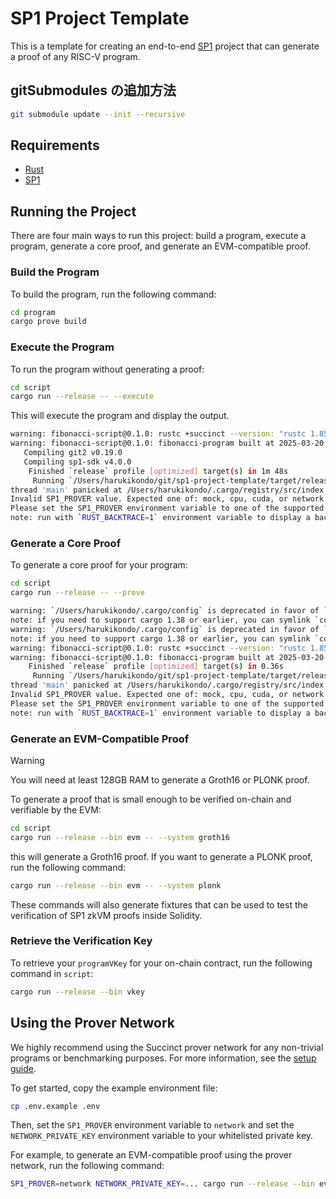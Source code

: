 # SP1 Project Template

This is a template for creating an end-to-end [SP1](https://github.com/succinctlabs/sp1) project
that can generate a proof of any RISC-V program.

## gitSubmodules の追加方法

```bash
git submodule update --init --recursive
```

## Requirements

- [Rust](https://rustup.rs/)
- [SP1](https://docs.succinct.xyz/getting-started/install.html)

## Running the Project

There are four main ways to run this project: build a program, execute a program, generate a core proof, and
generate an EVM-compatible proof.

### Build the Program

To build the program, run the following command:

```sh
cd program
cargo prove build
```

### Execute the Program

To run the program without generating a proof:

```sh
cd script
cargo run --release -- --execute
```

This will execute the program and display the output.

```bash
warning: fibonacci-script@0.1.0: rustc +succinct --version: "rustc 1.85.0-dev\n"
warning: fibonacci-script@0.1.0: fibonacci-program built at 2025-03-20 00:12:21
   Compiling git2 v0.19.0
   Compiling sp1-sdk v4.0.0
    Finished `release` profile [optimized] target(s) in 1m 48s
     Running `/Users/harukikondo/git/sp1-project-template/target/release/fibonacci --execute`
thread 'main' panicked at /Users/harukikondo/.cargo/registry/src/index.crates.io-6f17d22bba15001f/sp1-sdk-4.0.0/src/env/mod.rs:67:18:
Invalid SP1_PROVER value. Expected one of: mock, cpu, cuda, or network. Got: 'local'.
Please set the SP1_PROVER environment variable to one of the supported values.
note: run with `RUST_BACKTRACE=1` environment variable to display a backtrace
```

### Generate a Core Proof

To generate a core proof for your program:

```sh
cd script
cargo run --release -- --prove
```

```bash
warning: `/Users/harukikondo/.cargo/config` is deprecated in favor of `config.toml`
note: if you need to support cargo 1.38 or earlier, you can symlink `config` to `config.toml`
warning: `/Users/harukikondo/.cargo/config` is deprecated in favor of `config.toml`
note: if you need to support cargo 1.38 or earlier, you can symlink `config` to `config.toml`
warning: fibonacci-script@0.1.0: rustc +succinct --version: "rustc 1.85.0-dev\n"
warning: fibonacci-script@0.1.0: fibonacci-program built at 2025-03-20 00:12:21
    Finished `release` profile [optimized] target(s) in 0.36s
     Running `/Users/harukikondo/git/sp1-project-template/target/release/fibonacci --prove`
thread 'main' panicked at /Users/harukikondo/.cargo/registry/src/index.crates.io-6f17d22bba15001f/sp1-sdk-4.0.0/src/env/mod.rs:67:18:
Invalid SP1_PROVER value. Expected one of: mock, cpu, cuda, or network. Got: 'local'.
Please set the SP1_PROVER environment variable to one of the supported values.
note: run with `RUST_BACKTRACE=1` environment variable to display a backtrace
```

### Generate an EVM-Compatible Proof

> [!WARNING]
> You will need at least 128GB RAM to generate a Groth16 or PLONK proof.

To generate a proof that is small enough to be verified on-chain and verifiable by the EVM:

```sh
cd script
cargo run --release --bin evm -- --system groth16
```

this will generate a Groth16 proof. If you want to generate a PLONK proof, run the following command:

```sh
cargo run --release --bin evm -- --system plonk
```

These commands will also generate fixtures that can be used to test the verification of SP1 zkVM proofs
inside Solidity.

### Retrieve the Verification Key

To retrieve your `programVKey` for your on-chain contract, run the following command in `script`:

```sh
cargo run --release --bin vkey
```

## Using the Prover Network

We highly recommend using the Succinct prover network for any non-trivial programs or benchmarking purposes. For more information, see the [setup guide](https://docs.succinct.xyz/docs/generating-proofs/prover-network).

To get started, copy the example environment file:

```sh
cp .env.example .env
```

Then, set the `SP1_PROVER` environment variable to `network` and set the `NETWORK_PRIVATE_KEY`
environment variable to your whitelisted private key.

For example, to generate an EVM-compatible proof using the prover network, run the following
command:

```sh
SP1_PROVER=network NETWORK_PRIVATE_KEY=... cargo run --release --bin evm
```
